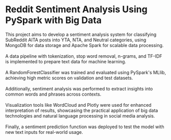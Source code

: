 # Reddit Sentiment Analysis Using PySpark with Big Data

This project aims to develop a sentiment analysis system for classifying SubReddit AITA posts into YTA, NTA, and Neutral categories, using MongoDB for data storage and Apache Spark for scalable data processing. <br>
<br>A data pipeline with tokenization, stop word removal, n-grams, and TF-IDF is implemented to prepare text data for machine learning. <br>
<br>A RandomForestClassifier was trained and evaluated using PySpark's MLlib, achieving high metric scores on validation and test datasets. <br>
<br>Additionally, sentiment analysis was performed to extract insights into common words and phrases across contexts. <br>
<br>Visualization tools like WordCloud and Plotly were used for enhanced interpretation of results, showcasing the practical application of big data technologies and natural language processing in social media analysis. <br>
<br>Finally, a sentiment prediction function was deployed to test the model with new text inputs for real-world usage.

